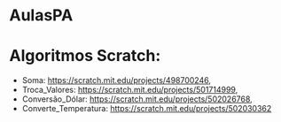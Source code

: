 # AulasPA

# Algoritmos Scratch:
 * Soma: https://scratch.mit.edu/projects/498700246, 
 * Troca_Valores: https://scratch.mit.edu/projects/501714999, 
 * Conversão_Dólar:  https://scratch.mit.edu/projects/502026768, 
 * Converte_Temperatura: https://scratch.mit.edu/projects/502030362
